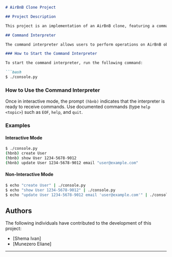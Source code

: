 ```markdown
# AirBnB Clone Project

## Project Description

This project is an implementation of an AirBnB clone, featuring a command-line interpreter for managing AirBnB objects. The project includes various classes such as User, State, City, Place, Amenity, and Review, all inheriting from a base class named BaseModel. Additionally, an abstracted storage engine (File Storage) is provided for serialization and deserialization of instances.

## Command Interpreter

The command interpreter allows users to perform operations on AirBnB objects through a shell-like interface. Users can create new objects, retrieve objects from storage, perform operations, update attributes, and destroy objects.

### How to Start the Command Interpreter

To start the command interpreter, run the following command:

```bash
$ ./console.py
```

### How to Use the Command Interpreter

Once in interactive mode, the prompt `(hbnb)` indicates that the interpreter is ready to receive commands. Use documented commands (type `help <topic>`) such as `EOF`, `help`, and `quit`.

### Examples

#### Interactive Mode

```bash
$ ./console.py
(hbnb) create User
(hbnb) show User 1234-5678-9012
(hbnb) update User 1234-5678-9012 email "user@example.com"
```

#### Non-Interactive Mode

```bash
$ echo "create User" | ./console.py
$ echo "show User 1234-5678-9012" | ./console.py
$ echo "update User 1234-5678-9012 email 'user@example.com'" | ./console.py
```

## Authors

The following individuals have contributed to the development of this project:

- [Shema Ivan]
- [Munezero Eliane]

---
